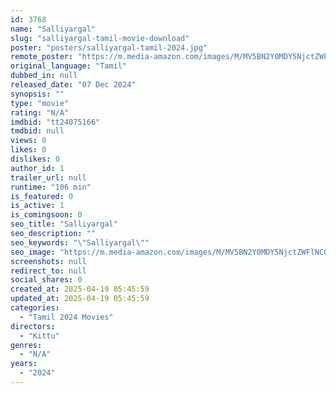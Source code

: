 ```yaml
---
id: 3768
name: "Salliyargal"
slug: "salliyargal-tamil-movie-download"
poster: "posters/salliyargal-tamil-2024.jpg"
remote_poster: "https://m.media-amazon.com/images/M/MV5BN2Y0MDY5NjctZWFlNC00MTk2LTllYTktYjQ3NTJmMTA0NTBjXkEyXkFqcGc@._V1_SX300.jpg"
original_language: "Tamil"
dubbed_in: null
released_date: "07 Dec 2024"
synopsis: ""
type: "movie"
rating: "N/A"
imdbid: "tt24075166"
tmdbid: null
views: 0
likes: 0
dislikes: 0
author_id: 1
trailer_url: null
runtime: "106 min"
is_featured: 0
is_active: 1
is_comingsoon: 0
seo_title: "Salliyargal"
seo_description: ""
seo_keywords: "\"Salliyargal\""
seo_image: "https://m.media-amazon.com/images/M/MV5BN2Y0MDY5NjctZWFlNC00MTk2LTllYTktYjQ3NTJmMTA0NTBjXkEyXkFqcGc@._V1_SX300.jpg"
screenshots: null
redirect_to: null
social_shares: 0
created_at: 2025-04-19 05:45:59
updated_at: 2025-04-19 05:45:59
categories:
  - "Tamil 2024 Movies"
directors:
  - "Kittu"
genres:
  - "N/A"
years:
  - "2024"
---
```

